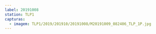 ```yaml
---
label: 20191008
station: TLP1
capturas:
  - imagem: TLP1/2019/201910/20191008/M20191009_082406_TLP_1P.jpg
---
```

